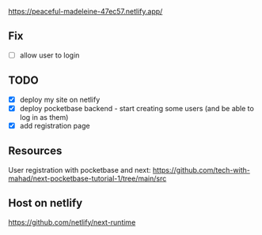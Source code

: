 
https://peaceful-madeleine-47ec57.netlify.app/


## Fix

- [ ] allow user to login 

## TODO

- [x] deploy my site on netlify
- [x] deploy pocketbase backend - start creating some users (and be able to log
  in as them)
- [x] add registration page

## Resources

User registration with pocketbase and next: https://github.com/tech-with-mahad/next-pocketbase-tutorial-1/tree/main/src

## Host on netlify

https://github.com/netlify/next-runtime
